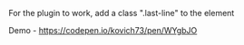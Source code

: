 For the plugin to work, add a class ".last-line" to the element

Demo - https://codepen.io/kovich73/pen/WYgbJO
